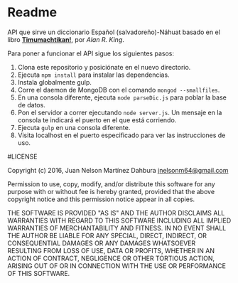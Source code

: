 # Readme

API que sirve un diccionario Español (salvadoreño)-Náhuat basado en el libro [**Timumachtikan!**](http://tushik.org/wp-content/uploads/timumachtikan-pdf-texto.pdf), por *Alan R. King*.

Para poner a funcionar el API sigue los siguientes pasos:

1. Clona este repositorio y posiciónate en el nuevo directorio.
2. Ejecuta `npm install` para instalar las dependencias.
3. Instala globalmente gulp.
4. Corre el daemon de MongoDB con el comando `mongod --smallfiles`.
5. En una consola diferente, ejecuta `node parseDic.js` para poblar la base de datos.
6. Pon el servidor a correr ejecutando `node server.js`. Un mensaje en la consola te indicará el puerto en el que está corriendo.
7. Ejecuta `gulp` en una consola diferente.
8. Visita localhost en el puerto especificado para ver las instrucciones de uso.



#LICENSE

Copyright (c) 2016, Juan Nelson Martínez Dahbura <jnelsonm64@gmail.com>

Permission to use, copy, modify, and/or distribute this software for any purpose with or without fee is hereby granted, provided that the above copyright notice and this permission notice appear in all copies.

THE SOFTWARE IS PROVIDED "AS IS" AND THE AUTHOR DISCLAIMS ALL WARRANTIES WITH REGARD TO THIS SOFTWARE INCLUDING ALL IMPLIED WARRANTIES OF MERCHANTABILITY AND FITNESS. IN NO EVENT SHALL THE AUTHOR BE LIABLE FOR ANY SPECIAL, DIRECT, INDIRECT, OR CONSEQUENTIAL DAMAGES OR ANY DAMAGES WHATSOEVER RESULTING FROM LOSS OF USE, DATA OR PROFITS, WHETHER IN AN ACTION OF CONTRACT, NEGLIGENCE OR OTHER TORTIOUS ACTION, ARISING OUT OF OR IN CONNECTION WITH THE USE OR PERFORMANCE OF THIS SOFTWARE.
